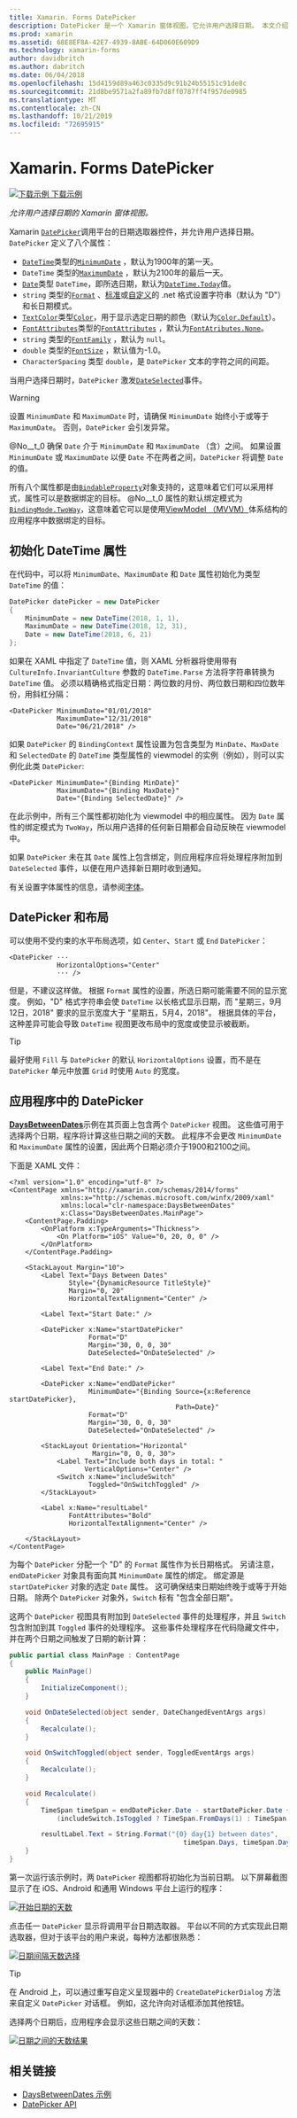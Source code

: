 ```yaml
---
title: Xamarin. Forms DatePicker
description: DatePicker 是一个 Xamarin 窗体视图，它允许用户选择日期。 本文介绍如何在 Xamarin. Forms 应用程序中使用 DatePicker。
ms.prod: xamarin
ms.assetid: 68E8EF8A-42E7-4939-8ABE-64D060E609D9
ms.technology: xamarin-forms
author: davidbritch
ms.author: dabritch
ms.date: 06/04/2018
ms.openlocfilehash: 15d4159d89a463c0335d9c91b24b55151c91de8c
ms.sourcegitcommit: 21d8be9571a2fa89fb7d8ff0787ff4f957de0985
ms.translationtype: MT
ms.contentlocale: zh-CN
ms.lasthandoff: 10/21/2019
ms.locfileid: "72695915"
---
```

# <a name="xamarinforms-datepicker"></a>Xamarin. Forms DatePicker

[![下载示例](~/media/shared/download.png) 下载示例](https://docs.microsoft.com/samples/xamarin/xamarin-forms-samples/userinterface-datepicker)

_允许用户选择日期的 Xamarin 窗体视图。_

Xamarin [`DatePicker`](xref:Xamarin.Forms.DatePicker)调用平台的日期选取器控件，并允许用户选择日期。 `DatePicker` 定义了八个属性：

- [`DateTime`](xref:System.DateTime)类型的[`MinimumDate`](xref:Xamarin.Forms.DatePicker.MinimumDate) ，默认为1900年的第一天。
- `DateTime` 类型的[`MaximumDate`](xref:Xamarin.Forms.DatePicker.MaximumDate) ，默认为2100年的最后一天。
- [`Date`](xref:Xamarin.Forms.DatePicker.Date)类型 `DateTime`，即所选日期，默认为[`DateTime.Today`](xref:System.DateTime.Today)值。
- `string` 类型的[`Format`](xref:Xamarin.Forms.DatePicker.Format) 、[标准](/dotnet/standard/base-types/standard-date-and-time-format-strings/)或[自定义](/dotnet/standard/base-types/custom-date-and-time-format-strings/)的 .net 格式设置字符串（默认为 "D"）和长日期模式。
- [`TextColor`](xref:Xamarin.Forms.DatePicker.TextColor)类型[`Color`](xref:Xamarin.Forms.Color)，用于显示选定日期的颜色（默认为[`Color.Default`](xref:Xamarin.Forms.Color.Default)）。
- [`FontAttributes`](xref:Xamarin.Forms.FontAttributes)类型的[`FontAttributes`](xref:Xamarin.Forms.DatePicker.FontAttributes) ，默认为[`FontAtributes.None`](xref:Xamarin.Forms.FontAttributes.None)。
- `string` 类型的[`FontFamily`](xref:Xamarin.Forms.DatePicker.FontFamily) ，默认为 `null`。
- `double` 类型的[`FontSize`](xref:Xamarin.Forms.DatePicker.FontSize) ，默认值为-1.0。
- `CharacterSpacing` 类型 `double`，是 `DatePicker` 文本的字符之间的间距。

当用户选择日期时，`DatePicker` 激发[`DateSelected`](xref:Xamarin.Forms.DatePicker.DateSelected)事件。

> [!WARNING]
> 设置 `MinimumDate` 和 `MaximumDate` 时，请确保 `MinimumDate` 始终小于或等于 `MaximumDate`。 否则，`DatePicker` 会引发异常。

@No__t_0 确保 `Date` 介于 `MinimumDate` 和 `MaximumDate` （含）之间。 如果设置 `MinimumDate` 或 `MaximumDate` 以便 `Date` 不在两者之间，`DatePicker` 将调整 `Date` 的值。

所有八个属性都是由[`BindableProperty`](xref:Xamarin.Forms.BindableProperty)对象支持的，这意味着它们可以采用样式，属性可以是数据绑定的目标。 @No__t_0 属性的默认绑定模式为[`BindingMode.TwoWay`](xref:Xamarin.Forms.BindingMode.TwoWay)，这意味着它可以是使用[ViewModel （MVVM）](~/xamarin-forms/enterprise-application-patterns/mvvm.md)体系结构的应用程序中数据绑定的目标。

## <a name="initializing-the-datetime-properties"></a>初始化 DateTime 属性

在代码中，可以将 `MinimumDate`、`MaximumDate` 和 `Date` 属性初始化为类型 `DateTime` 的值：

```csharp
DatePicker datePicker = new DatePicker
{
    MinimumDate = new DateTime(2018, 1, 1),
    MaximumDate = new DateTime(2018, 12, 31),
    Date = new DateTime(2018, 6, 21)
};
```

如果在 XAML 中指定了 `DateTime` 值，则 XAML 分析器将使用带有 `CultureInfo.InvariantCulture` 参数的 `DateTime.Parse` 方法将字符串转换为 `DateTime` 值。 必须以精确格式指定日期：两位数的月份、两位数日期和四位数年份，用斜杠分隔：

```xaml
<DatePicker MinimumDate="01/01/2018"
            MaximumDate="12/31/2018"
            Date="06/21/2018" />
```

如果 `DatePicker` 的 `BindingContext` 属性设置为包含类型为 `MinDate`、`MaxDate` 和 `SelectedDate` 的 `DateTime` 类型属性的 viewmodel 的实例（例如），则可以实例化此类 `DatePicker`:

```xaml
<DatePicker MinimumDate="{Binding MinDate}"
            MaximumDate="{Binding MaxDate}"
            Date="{Binding SelectedDate}" />
```

在此示例中，所有三个属性都初始化为 viewmodel 中的相应属性。 因为 `Date` 属性的绑定模式为 `TwoWay`，所以用户选择的任何新日期都会自动反映在 viewmodel 中。

如果 `DatePicker` 未在其 `Date` 属性上包含绑定，则应用程序应将处理程序附加到 `DateSelected` 事件，以便在用户选择新日期时收到通知。

有关设置字体属性的信息，请参阅[字体](~/xamarin-forms/user-interface/text/fonts.md)。

## <a name="datepicker-and-layout"></a>DatePicker 和布局

可以使用不受约束的水平布局选项，如 `Center`、`Start` 或 `End` `DatePicker`：

```xaml
<DatePicker ···
            HorizontalOptions="Center"
            ··· />
```

但是，不建议这样做。 根据 `Format` 属性的设置，所选日期可能需要不同的显示宽度。 例如，"D" 格式字符串会使 `DateTime` 以长格式显示日期，而 "星期三，9月12日，2018" 要求的显示宽度大于 "星期五，5月4，2018"。 根据具体的平台，这种差异可能会导致 `DateTime` 视图更改布局中的宽度或使显示被截断。

> [!TIP]
> 最好使用 `Fill` 与 `DatePicker` 的默认 `HorizontalOptions` 设置，而不是在 `DatePicker` 单元中放置 `Grid` 时使用 `Auto` 的宽度。

## <a name="datepicker-in-an-application"></a>应用程序中的 DatePicker

[**DaysBetweenDates**](https://docs.microsoft.com/samples/xamarin/xamarin-forms-samples/userinterface-datepicker)示例在其页面上包含两个 `DatePicker` 视图。 这些值可用于选择两个日期，程序将计算这些日期之间的天数。 此程序不会更改 `MinimumDate` 和 `MaximumDate` 属性的设置，因此两个日期必须介于1900和2100之间。

下面是 XAML 文件：

```xaml
<?xml version="1.0" encoding="utf-8" ?>
<ContentPage xmlns="http://xamarin.com/schemas/2014/forms"
             xmlns:x="http://schemas.microsoft.com/winfx/2009/xaml"
             xmlns:local="clr-namespace:DaysBetweenDates"
             x:Class="DaysBetweenDates.MainPage">
    <ContentPage.Padding>
        <OnPlatform x:TypeArguments="Thickness">
            <On Platform="iOS" Value="0, 20, 0, 0" />
        </OnPlatform>
    </ContentPage.Padding>

    <StackLayout Margin="10">
        <Label Text="Days Between Dates"
               Style="{DynamicResource TitleStyle}"
               Margin="0, 20"
               HorizontalTextAlignment="Center" />

        <Label Text="Start Date:" />

        <DatePicker x:Name="startDatePicker"
                    Format="D"
                    Margin="30, 0, 0, 30"
                    DateSelected="OnDateSelected" />

        <Label Text="End Date:" />

        <DatePicker x:Name="endDatePicker"
                    MinimumDate="{Binding Source={x:Reference startDatePicker},
                                          Path=Date}"
                    Format="D"
                    Margin="30, 0, 0, 30"
                    DateSelected="OnDateSelected" />

        <StackLayout Orientation="Horizontal"
                     Margin="0, 0, 0, 30">
            <Label Text="Include both days in total: "
                   VerticalOptions="Center" />
            <Switch x:Name="includeSwitch"
                    Toggled="OnSwitchToggled" />
        </StackLayout>

        <Label x:Name="resultLabel"
               FontAttributes="Bold"
               HorizontalTextAlignment="Center" />

    </StackLayout>
</ContentPage>
```

为每个 `DatePicker` 分配一个 "D" 的 `Format` 属性作为长日期格式。 另请注意，`endDatePicker` 对象具有面向其 `MinimumDate` 属性的绑定。 绑定源是 `startDatePicker` 对象的选定 `Date` 属性。 这可确保结束日期始终晚于或等于开始日期。 除两个 `DatePicker` 对象外，`Switch` 标有 "包含全部日期"。

这两个 `DatePicker` 视图具有附加到 `DateSelected` 事件的处理程序，并且 `Switch` 包含附加到其 `Toggled` 事件的处理程序。 这些事件处理程序在代码隐藏文件中，并在两个日期之间触发了日期的新计算：

```csharp
public partial class MainPage : ContentPage
{
    public MainPage()
    {
        InitializeComponent();
    }

    void OnDateSelected(object sender, DateChangedEventArgs args)
    {
        Recalculate();
    }

    void OnSwitchToggled(object sender, ToggledEventArgs args)
    {
        Recalculate();
    }

    void Recalculate()
    {
        TimeSpan timeSpan = endDatePicker.Date - startDatePicker.Date +
            (includeSwitch.IsToggled ? TimeSpan.FromDays(1) : TimeSpan.Zero);

        resultLabel.Text = String.Format("{0} day{1} between dates",
                                            timeSpan.Days, timeSpan.Days == 1 ? "" : "s");
    }
}
```

第一次运行该示例时，两 `DatePicker` 视图都将初始化为当前日期。 以下屏幕截图显示了在 iOS、Android 和通用 Windows 平台上运行的程序：

[![开始日期的天数](datepicker-images/DaysBetweenDatesStart.png "开始日期的天数")](datepicker-images/DaysBetweenDatesStart-Large.png#lightbox "开始日期的天数")

点击任一 `DatePicker` 显示将调用平台日期选取器。 平台以不同的方式实现此日期选取器，但对于该平台的用户来说，每种方法都很熟悉：

[![日期间隔天数选择](datepicker-images/DaysBetweenDatesSelect.png "日期间隔天数选择")](datepicker-images/DaysBetweenDatesSelect-Large.png#lightbox "日期间隔天数选择")

> [!TIP]
> 在 Android 上，可以通过重写自定义呈现器中的 `CreateDatePickerDialog` 方法来自定义 `DatePicker` 对话框。 例如，这允许向对话框添加其他按钮。

选择两个日期后，应用程序会显示这些日期之间的天数：

[![日期之间的天数结果](datepicker-images/DaysBetweenDatesResult.png "日期之间的天数结果")](datepicker-images/DaysBetweenDatesResult-Large.png#lightbox "日期之间的天数结果")

## <a name="related-links"></a>相关链接

- [DaysBetweenDates 示例](https://docs.microsoft.com/samples/xamarin/xamarin-forms-samples/userinterface-datepicker)
- [DatePicker API](xref:Xamarin.Forms.DatePicker)
